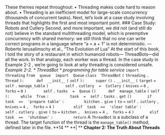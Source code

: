 These themes repeat throughout: •  Threading makes code hard to reason about. •  Threading is an inefficient model for large-scale concurrency (thousands of concurrent tasks). Next, let’s look at a case study involving threads that highlights the first and most important point. ### Case Study: Robots and Cutlery
 Second, and more important, we did not (and still do not) believe in the standard multithreading model, which is preemptive concurrency with shared memory: we still think that no one can write correct programs in a language where “a = a + 1” is not deterministic. —Roberto Ierusalimschy et al.,  “The Evolution of Lua” At the start of this book, I told the story of a restaurant in which humanoid robots— ThreadBots—did all the work. In that analogy, each worker was a thread. In the case study in  Example 2-2 , we’re going to look at  *why*  threading is considered unsafe. *Example 2-2. * *ThreadBot* * programming for table service* `import` ` ` `threading` `from` ` ` `queue` ` ` `import` ` ` `Queue` `class` ` ` `ThreadBot` `(` `threading` `.` `Thread` `):` `  ` `  ` `def` ` ` `__init__` `(` `self` `):` `    ` `super` `()` `.` `__init__` `(` `target` `=` `self` `.` `manage_table` `)` `  ` `    ` `self` `.` `cutlery` ` ` `=` ` ` `Cutlery` `(` `knives` `=` `0` `,` ` ` `forks` `=` `0` `)` `  ` `    ` `self` `.` `tasks` ` ` `=` ` ` `Queue` `()` `  ` `  ` `def` ` ` `manage_table` `(` `self` `):` `    ` `while` ` ` `True` `:` `  ` `      ` `task` ` ` `=` ` ` `self` `.` `tasks` `.` `get` `()` `      ` `if` ` ` `task` ` ` `==` ` ` `'prepare table'` `:` `        ` `kitchen` `.` `give` `(` `to` `=` `self` `.` `cutlery` `,` ` ` `knives` `=` `4` `,` ` ` `forks` `=` `4` `)` ` ` `      ` `elif` ` ` `task` ` ` `==` ` ` `'clear table'` `:` `        ` `self` `.` `cutlery` `.` `give` `(` `to` `=` `kitchen` `,` ` ` `knives` `=` `4` `,` ` ` `forks` `=` `4` `)` `      ` `elif` ` ` `task` ` ` `==` ` ` `'shutdown'` `:` `        ` `return` A  `ThreadBot`  is a subclass of a thread. The target function of the thread is the  `manage_table()`  method, defined later in the file. **14 ** **| ** **Chapter 2: The Truth About Threads**